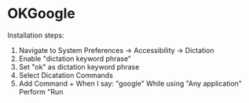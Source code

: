 # OKGoogle

Installation steps:
1. Navigate to System Preferences -> Accessibility -> Dictation
2. Enable "dictation keyword phrase"
3. Set "ok" as dictation keyword phrase
4. Select Dicatation Commands
5. Add Command +
       When I say: "google"
       While using "Any application"
       Perform "Run <script>"

Setup Script:
1. Open "Script Editor" application.
2. Save text of "okgooglescript2" as <script>

